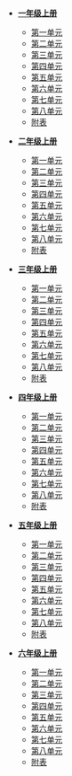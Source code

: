 * **[一年级上册](/1a.md)**
  * [第一单元](/1a-1.md)
  * [第二单元](/1a-2.md)
  * [第三单元](/1a-3.md)
  * [第四单元](/1a-4.md)
  * [第五单元](/1a-5.md)
  * [第六单元](/1a-6.md)
  * [第七单元](/1a-7.md)
  * [第八单元](/1a-8.md)
  * [附表](/1a-fb.md)

* **[二年级上册](/1a.md)**
  * [第一单元](/2a-1.md)
  * [第二单元](/2a-2.md)
  * [第三单元](/2a-3.md)
  * [第四单元](/2a-4.md)
  * [第五单元](/2a-5.md)
  * [第六单元](/2a-6.md)
  * [第七单元](/2a-7.md)
  * [第八单元](/2a-8.md)
  * [附表](/2a-fb.md)

* **[三年级上册](/1a.md)**
  * [第一单元](/3a-1.md)
  * [第二单元](/3a-2.md)
  * [第三单元](/3a-3.md)
  * [第四单元](/3a-4.md)
  * [第五单元](/3a-5.md)
  * [第六单元](/3a-6.md)
  * [第七单元](/3a-7.md)
  * [第八单元](/3a-8.md)
  * [附表](/3a-fb.md)

* **[四年级上册](/1a.md)**
  * [第一单元](/4a-1.md)
  * [第二单元](/4a-2.md)
  * [第三单元](/4a-3.md)
  * [第四单元](/4a-4.md)
  * [第五单元](/4a-5.md)
  * [第六单元](/4a-6.md)
  * [第七单元](/4a-7.md)
  * [第八单元](/4a-8.md)
  * [附表](/4a-fb.md)

* **[五年级上册](/1a.md)**
  * [第一单元](/5a-1.md)
  * [第二单元](/5a-2.md)
  * [第三单元](/5a-3.md)
  * [第四单元](/5a-4.md)
  * [第五单元](/5a-5.md)
  * [第六单元](/5a-6.md)
  * [第七单元](/5a-7.md)
  * [第八单元](/5a-8.md)
  * [附表](/5a-fb.md)

* **[六年级上册](/1a.md)**
  * [第一单元](/6a-1.md)
  * [第二单元](/6a-2.md)
  * [第三单元](/6a-3.md)
  * [第四单元](/6a-4.md)
  * [第五单元](/6a-5.md)
  * [第六单元](/6a-6.md)
  * [第七单元](/6a-7.md)
  * [第八单元](/6a-8.md)
  * [附表](/6a-fb.md)